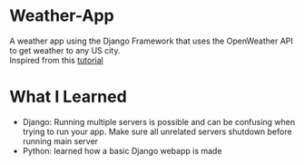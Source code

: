 # Weather-App
A weather app using the Django Framework that uses the OpenWeather API to get weather to any US city.   
Inspired from this [tutorial](https://www.youtube.com/watch?v=E-n5QAuQSr8&t=1490s)

# What I Learned  
* Django: Running multiple servers is possible and can be confusing when trying to run your app. Make sure all unrelated servers shutdown before running main server
* Python: learned how a basic Django webapp is made

